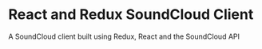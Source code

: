# React and Redux SoundCloud Client
A SoundCloud client built using Redux, React and the SoundCloud API
